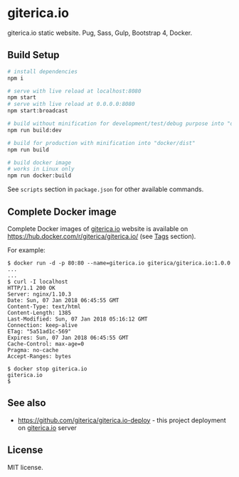 giterica.io
===========

giterica.io static website. Pug, Sass, Gulp, Bootstrap 4, Docker.

Build Setup
-----------

```bash
# install dependencies
npm i

# serve with live reload at localhost:8080
npm start
# serve with live reload at 0.0.0.0:8080
npm start:broadcast

# build without minification for development/test/debug purpose into "dev-dist" directory
npm run build:dev

# build for production with minification into "docker/dist"
npm run build

# build docker image
# works in Linux only
npm run docker:build
```

See ``scripts`` section in ``package.json`` for other available commands.

Complete Docker image
---------------------

Complete Docker images of [giterica.io](https://giterica.io) website is available on 
<https://hub.docker.com/r/giterica/giterica.io/> 
(see [Tags](https://hub.docker.com/r/giterica/giterica.io/tags/) section).

For example: 

```
$ docker run -d -p 80:80 --name=giterica.io giterica/giterica.io:1.0.0
...
...
$ curl -I localhost
HTTP/1.1 200 OK
Server: nginx/1.10.3
Date: Sun, 07 Jan 2018 06:45:55 GMT
Content-Type: text/html
Content-Length: 1385
Last-Modified: Sun, 07 Jan 2018 05:16:12 GMT
Connection: keep-alive
ETag: "5a51ad1c-569"
Expires: Sun, 07 Jan 2018 06:45:55 GMT
Cache-Control: max-age=0
Pragma: no-cache
Accept-Ranges: bytes

$ docker stop giterica.io 
giterica.io
$
```

See also
--------

* <https://github.com/giterica/giterica.io-deploy> - this project deployment on [giterica.io](https://giterica.io) 
server

License
-------

MIT license.
